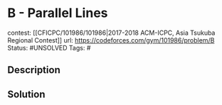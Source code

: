 # B - Parallel Lines

contest: [[CFICPC/101986/101986|2017-2018 ACM-ICPC, Asia Tsukuba Regional Contest]]
url: https://codeforces.com/gym/101986/problem/B
Status: #UNSOLVED
Tags: #

## Description

## Solution

